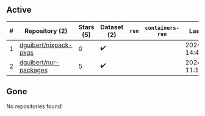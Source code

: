 ## Active
| # | Repository (2) | Stars (5) | Dataset (2) | `run` | `containers-run` | Last Modified |
| --- | --- | --- | --- | --- | --- | --- |
| 1 | [dguibert/nixpack-pkgs](https://github.com/dguibert/nixpack-pkgs) | 0 | :heavy_check_mark: |  |  | 2024-01-19 14:46:42+00:00 |
| 2 | [dguibert/nur-packages](https://github.com/dguibert/nur-packages) | 5 | :heavy_check_mark: |  |  | 2024-07-27 11:12:05+00:00 |

## Gone
No repositories found!
